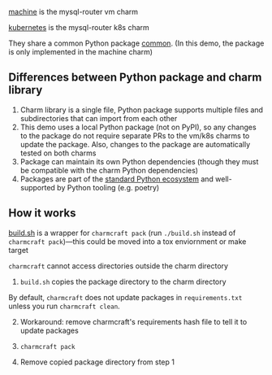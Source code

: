[machine](machine) is the mysql-router vm charm

[kubernetes](kubernetes) is the mysql-router k8s charm

They share a common Python package [common](common). (In this demo, the package is only implemented in the machine charm)

## Differences between Python package and charm library
1. Charm library is a single file, Python package supports multiple files and subdirectories that can import from each other
2. This demo uses a local Python package (not on PyPI), so any changes to the package do not require separate PRs to the vm/k8s charms to update the package. Also, changes to the package are automatically tested on both charms
3. Package can maintain its own Python dependencies (though they must be compatible with the charm Python dependencies)
4. Packages are part of the [standard Python ecosystem](https://docs.python.org/3/tutorial/modules.html#packages) and well-supported by Python tooling (e.g. poetry)

## How it works
[build.sh](machine/build.sh) is a wrapper for `charmcraft pack` (run `./build.sh` instead of `charmcraft pack`)—this could be moved into a tox enviornment or make target

`charmcraft` cannot access directories outside the charm directory

1. `build.sh` copies the package directory to the charm directory

By default, `charmcraft` does not update packages in `requirements.txt` unless you run `charmcraft clean`.

2. Workaround: remove charmcraft's requirements hash file to tell it to update packages

3. `charmcraft pack`

4. Remove copied package directory from step 1

